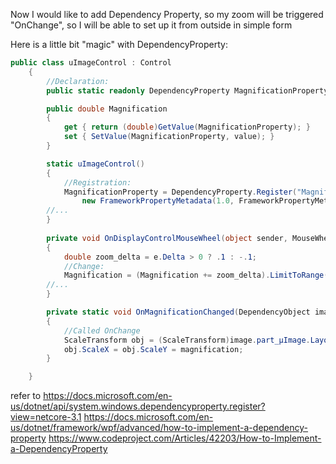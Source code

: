 Now I would like to add Dependency Property, so my zoom will be triggered "OnChange", so I will be able to set up it from outside in simple form

Here is a little bit "magic" with DependencyProperty:

````csharp
public class uImageControl : Control
    {
        //Declaration:
        public static readonly DependencyProperty MagnificationProperty;

		public double Magnification
		{
			get { return (double)GetValue(MagnificationProperty); }
			set { SetValue(MagnificationProperty, value); }
		}

        static uImageControl()
        {
            //Registration:
            MagnificationProperty = DependencyProperty.Register("Magnification", typeof(double), typeof(uImageControl), 
                new FrameworkPropertyMetadata(1.0, FrameworkPropertyMetadataOptions.AffectsRender, OnMagnificationChanged));
        //...
        }
		
        private void OnDisplayControlMouseWheel(object sender, MouseWheelEventArgs e)
        {    
            double zoom_delta = e.Delta > 0 ? .1 : -.1;            
            //Change:
            Magnification = (Magnification += zoom_delta).LimitToRange(.1, 10);
        //...
        }    

        private static void OnMagnificationChanged(DependencyObject image, DependencyPropertyChangedEventArgs magnification)
		{
            //Called OnChange
			ScaleTransform obj = (ScaleTransform)image.part_µImage.LayoutTransform;
  			obj.ScaleX = obj.ScaleY = magnification;
  		}

    }

````
refer to
https://docs.microsoft.com/en-us/dotnet/api/system.windows.dependencyproperty.register?view=netcore-3.1
https://docs.microsoft.com/en-us/dotnet/framework/wpf/advanced/how-to-implement-a-dependency-property
https://www.codeproject.com/Articles/42203/How-to-Implement-a-DependencyProperty

